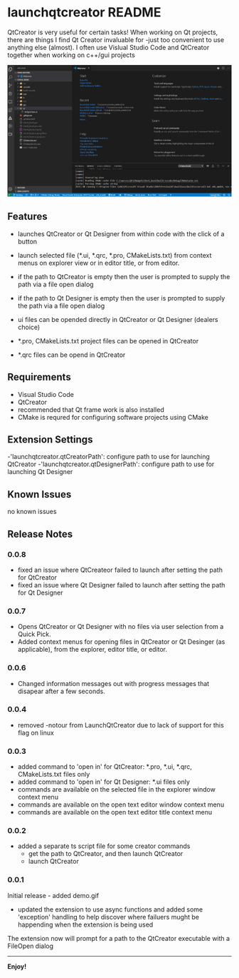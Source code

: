 # launchqtcreator README

QtCreator is very useful for certain tasks! When working on Qt projects, there are things I find Qt Creator invaluable for -just too convenient to use anything else (almost). I often use Vislual Studio Code and QtCreator together when working on c++/gui projects

![Qt Creator Launcher](src/images/selection_tool.gif)

## Features

- launches QtCreator or Qt Designer from within code with the click of a button

- launch selected file (*.ui, *.qrc, *.pro, CMakeLists.txt) from context menus on
  explorer view or in editor title, or from editor.

- if the path to QtCreator is empty then the user is prompted to
  supply the path via a file open dialog

- if the path to Qt Designer is empty then the user is prompted to
  supply the path via a file open dialog

- ui files can be opended directly in QtCreator or Qt Designer (dealers choice)

- *.pro, CMakeLists.txt project files can be opened in QtCreator

- *.qrc files can be opend in QtCreator

## Requirements

- Visual Studio Code
- QtCreator
- recommended that Qt frame work is also installed
- CMake is requred for configuring software projects using CMake

## Extension Settings

-'launchqtcreator.qtCreatorPath': configure path to use for launching QtCreator
-'launchqtcreator.qtDesignerPath': configure path to use for launching Qt Designer

## Known Issues

no known issues

## Release Notes

### 0.0.8

- fixed an issue where QtCreateor failed to launch after setting the path for QtCreator
- fixed an issue where Qt Designer failed to launch after setting the path for Qt Designer

### 0.0.7

- Opens QtCreator or Qt Designer with no files via user selection from a Quick Pick.
- Added context menus for opening files in QtCreator or Qt Desinger (as applicable),
  from the explorer, editor title, or editor.

### 0.0.6

- Changed information messages out with progress messages that disapear after a few seconds.

### 0.0.4

- removed -notour from LaunchQtCreator due to lack of support for this flag on linux

### 0.0.3

- added command to 'open in' for QtCreator: *.pro, *.ui, *.qrc, CMakeLists.txt files only
- added command to 'open in' for Qt Designer: *.ui files only
- commands are available on the selected file in the explorer window context menu
- commands are available on the open text editor window context menu
- commands are available on the open text editor title context menu

### 0.0.2

- added a separate ts script file for some creator commands
  - get the path to QtCreator, and then launch QtCreator
  - launch QtCreator

### 0.0.1

Initial release - added demo.gif

- updated the extension to use async functions and added some 
  'exception' handling to help discover where failuers mught be
  happending when the extension is being used

The extension now will prompt for a path to the QtCreator executable with a FileOpen dialog

-----------------------------------------------------------------------------------------------------------

**Enjoy!**
